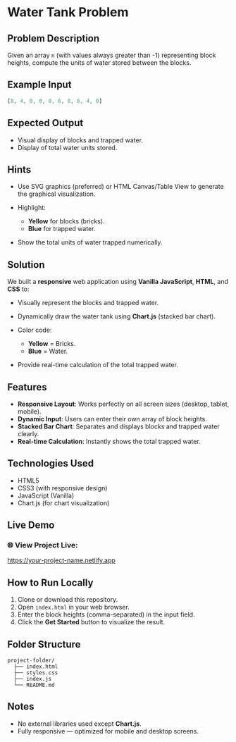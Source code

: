 # Water Tank Problem

## Problem Description

Given an array `n` (with values always greater than -1) representing block heights, compute the units of water stored between the blocks.

## Example Input

```javascript
[0, 4, 0, 0, 0, 6, 0, 6, 4, 0]
```

## Expected Output

* Visual display of blocks and trapped water.
* Display of total water units stored.

## Hints

* Use SVG graphics (preferred) or HTML Canvas/Table View to generate the graphical visualization.
* Highlight:

  * **Yellow** for blocks (bricks).
  * **Blue** for trapped water.
* Show the total units of water trapped numerically.

## Solution

We built a **responsive** web application using **Vanilla JavaScript**, **HTML**, and **CSS** to:

* Visually represent the blocks and trapped water.
* Dynamically draw the water tank using **Chart.js** (stacked bar chart).
* Color code:

  * **Yellow** = Bricks.
  * **Blue** = Water.
* Provide real-time calculation of the total trapped water.

## Features

* **Responsive Layout**: Works perfectly on all screen sizes (desktop, tablet, mobile).
* **Dynamic Input**: Users can enter their own array of block heights.
* **Stacked Bar Chart**: Separates and displays blocks and trapped water clearly.
* **Real-time Calculation**: Instantly shows the total trapped water.

## Technologies Used

* HTML5
* CSS3 (with responsive design)
* JavaScript (Vanilla)
* Chart.js (for chart visualization)

## Live Demo
### 🌐 View Project Live:
https://your-project-name.netlify.app

## How to Run Locally

1. Clone or download this repository.
2. Open `index.html` in your web browser.
3. Enter the block heights (comma-separated) in the input field.
4. Click the **Get Started** button to visualize the result.

## Folder Structure

```
project-folder/
  ├── index.html
  ├── styles.css
  ├── index.js
  └── README.md
```

## Notes

* No external libraries used except **Chart.js**.
* Fully responsive — optimized for mobile and desktop screens.

